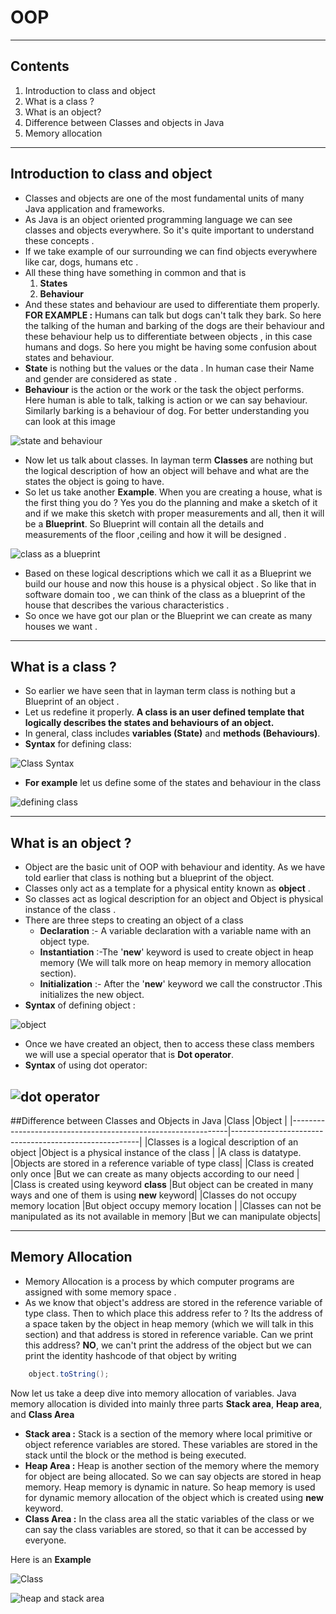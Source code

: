 # OOP
------------
## Contents
1. Introduction to class and object 
2. What is a class ?
3. What is an object?
4. Difference between Classes and objects in Java
5. Memory allocation 
 
-------------
## Introduction to class and object 
- Classes and objects are one of the most fundamental units of many Java application and frameworks. 
- As Java is an object oriented programming language we can see classes and objects everywhere. So it's quite important to understand these concepts .
- If we take example of our surrounding we can find objects everywhere like car, dogs, humans etc .
- All these thing have something in common and that is 
    1. **States**
    2. **Behaviour**
- And these states and behaviour are used to differentiate them properly.   
    **FOR EXAMPLE :**
    Humans can talk but dogs can't talk they bark. So here the talking of the human and barking of the dogs are their behaviour and these behaviour help us to differentiate between objects , in this case humans and dogs. So here you might be having some confusion about states and behaviour. 
- **State** is nothing but the values or the data . In human case their Name and gender are considered as state .
- **Behaviour** is the action or the work or the task the object performs. Here human is able to talk, talking is action or we can say behaviour. Similarly barking is a behaviour of dog. For better understanding you can look at this image 
<!-- Image stating the difference between states and behaviour -->
![state and behaviour](https://github.com/amitx007/winter-of-contributing/blob/Java/Java/Fundamentals/Assets/IMG1.jpg)
- Now let us talk about classes. In layman term **Classes** are nothing but the logical description of how an object will behave and what are the states the object is going to have.
- So let us take another **Example**. When you are creating a house, what is the first thing you do ? Yes you do the planning and make a sketch of it and if we make this sketch  with proper measurements and all, then it will be a **Blueprint**. So Blueprint will contain all the details and measurements of the floor ,ceiling and how it will be designed .
<!-- Image of a house (blueprint) -->
![class as a blueprint](https://github.com/amitx007/winter-of-contributing/blob/Java/Java/Fundamentals/Assets/IMG2.jpg)
- Based on these logical descriptions which we call it as a Blueprint we build our house and now this house is a physical object . So like that in software domain too , we can think of the class as a blueprint of the house that describes the various characteristics .
- So once we have got our plan or the Blueprint we can create as many houses we want .
-------
## What is a class ?
- So earlier we have seen that in layman term class is nothing but a Blueprint of an object .
- Let us redefine it properly. **A class is an user defined template that logically describes the states and behaviours of an object.**
- In general, class includes **variables (State)** and **methods (Behaviours)**.
- **Syntax** for defining class: 
<!-- class Syntax -->
![Class Syntax](https://github.com/amitx007/winter-of-contributing/blob/Java/Java/Fundamentals/Assets/classSyntax.jpg)

- **For example** let us define some of the states and behaviour in the class
<!-- defining class  -->
![defining class](https://github.com/amitx007/winter-of-contributing/blob/Java/Java/Fundamentals/Assets/class.jpg)
<!-- Image of the states and behaviour -->
----------
## What is an object ?
- Object are the basic unit of OOP with behaviour and identity. As we have told earlier that class is nothing but a blueprint of the object.
- Classes only act as a template for a physical entity known as **object** .
- So classes act as logical description for an object and Object is physical instance of the class .
- There are three steps to creating an object of a class 
    - **Declaration** :- A variable declaration with a variable name with an object type.
    - **Instantiation** :-The '**new**' keyword is used to create object in heap memory (We will talk more on heap memory in memory allocation section).
    - **Initialization** :- After the '**new**' keyword we call the constructor .This initializes the new object.
- **Syntax** of defining object : 
<!-- Syntax of creating object -->
![object](https://github.com/amitx007/winter-of-contributing/blob/Java/Java/Fundamentals/Assets/objectsyntax.jpg)

- Once we have created an object, then to access these class members we will use a special operator that is **Dot operator**.
- **Syntax** of using dot operator:
 <!-- Dot operator  -->
![dot operator](https://github.com/amitx007/winter-of-contributing/blob/Java/Java/Fundamentals/Assets/dotoperator.jpg)
----------
##Difference between Classes and Objects in Java
|Class                                                         |Object                                                 |
|--------------------------------------------------------------|-------------------------------------------------------|
|Classes is a logical description of an object                 |Object is a physical instance of the class             |
|A class is datatype.                                          |Objects are stored in a reference variable of type class|
|Class is created only once                                    |But we can create as many objects according to our need |
|Class is created using keyword **class**                     |But object can be created in many ways and one of them is using **new**          keyword| 
|Classes do not occupy memory location                         |But object occupy memory location  |
|Classes can not be manipulated as its not available in memory |But we can manipulate objects|

-----------
## Memory Allocation
- Memory Allocation is a process by which computer programs are assigned with some memory space .
- As we know that object's address are stored in the reference variable of type class. Then to which place this address refer to ? Its the address of a space taken by the object in heap memory (which we will talk in this section) and that address is stored in reference variable. Can we print this address? **NO**, we can't print the address of the object but we can print the identity hashcode of that object by writing 
```Java
    object.toString();
```
Now let us take a deep dive into memory allocation of variables. Java memory allocation is divided into mainly three parts **Stack area**, **Heap area**, and **Class Area**
- **Stack area :** Stack is a section of the memory where local primitive or object reference variables are stored. These variables are stored in the stack until the block or the method is being executed.
- **Heap Area :** Heap is another section of the memory where the memory for object are being allocated. So we can say objects are stored in heap memory. Heap memory is dynamic in nature. So heap memory is used for dynamic memory allocation of the object which is created using **new** keyword.
- **Class Area :** In the class area all the static variables of the class or we can say the class variables are stored, so that it can be accessed by everyone.

Here is an **Example**
<!-- Example of heap and stack -->
![Class](https://github.com/amitx007/winter-of-contributing/blob/Java/Java/Fundamentals/Assets/code.jpg)
<!-- heap and stack area -->
![heap and stack area](https://github.com/amitx007/winter-of-contributing/blob/Java/Java/Fundamentals/Assets/heapAndStack.JPG)